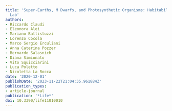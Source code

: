 ```yaml
---
title: 'Super-Earths, M Dwarfs, and Photosynthetic Organisms: Habitability in the
  Lab'
authors:
- Riccardo Claudi
- Eleonora Alei
- Mariano Battistuzzi
- Lorenzo Cocola
- Marco Sergio Erculiani
- Anna Caterina Pozzer
- Bernardo Salasnich
- Diana Simionato
- Vito Squicciarini
- Luca Poletto
- Nicoletta La Rocca
date: '2020-12-01'
publishDate: '2023-11-22T21:04:35.961884Z'
publication_types:
- article-journal
publication: '*Life*'
doi: 10.3390/life11010010
---
```

